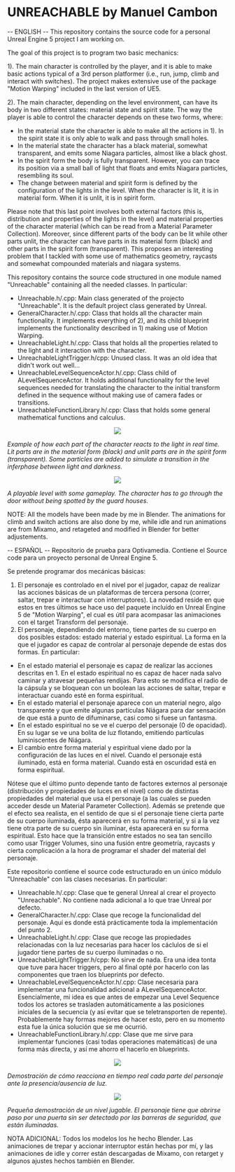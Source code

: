 # UNREACHABLE by Manuel Cambon

-- ENGLISH --
This repository contains the source code for a personal Unreal Engine 5 project I am working on. 

The goal of this project is to program two basic mechanics:

1). The main character is controlled by the player, and it is able to make basic actions typical of a 3rd person platformer (i.e., run, jump, climb and interact with switches). The project makes extensive use of the package "Motion Warping" included in the last version of UE5. 

2). The main character, depending on the level environment, can have its body in two different states: material state and spirit state. The way the player is able to control the character depends on these two forms, where:

- In the material state the character is able to make all the actions in 1). In the spirit state it is only able to walk and pass through small holes. 
- In the material state the character has a black material, somewhat transparent, and emits some Niagara particles, almost like a black ghost.
- In the spirit form the body is fully transparent. However, you can trace its position via a small ball of light that floats and emits Niagara particles, resembling its soul.
- The change between material and spirit form is defined by the configuration of the lights in the level. When the character is lit, it is in material form. When it is unlit, it is in spirit form.

Please note that this last point involves both external factors (this is, distribution and properties of the lights in the level) and material properties of the character material (which can be read from a Material Parameter Collection). Moreover, since different parts of the body can be lit while other parts unlit, the character can have parts in its material form (black) and other parts in the spirit form (transparent). This proposes an interesting problem that I tackled with some use of mathematics geometry, raycasts and somewhat compounded materials and niagara systems.   

This repository contains the source code structured in one module named "Unreachable" containing all the needed classes. In particular:

- Unreachable.h/.cpp: Main class generated of the projecto "Unreachable". It is the default project class generated by Unreal.
- GeneralCharacter.h/.cpp: Class that holds all the character main functionality. It implements everything of 2), and its child blueprint implements the functionality described in 1) making use of Motion Warping. 
- UnreachableLight.h/.cpp: Class that holds all the properties related to the light and it interaction with the character.
- UnreachableLightTrigger.h/cpp: Unused class. It was an old idea that didn't work out well... 
- UnreachableLevelSequenceActor.h/.cpp: Class child of ALevelSequenceActor. It holds additional functionality for the level sequences needed for translating the character to the initial transform defined in the sequence without making use of camera fades or transitions. 
- UnreachableFunctionLibrary.h/.cpp: Class that holds some general mathematical functions and calculus. 

<p align="center">
  <img src="Unreachable_Gif2.gif">
</p>

<i>Example of how each part of the character reacts to the light in real time. Lit parts are in the material form (black) and unlit parts are in the spirit form (transparent). Some particles are added to simulate a transition in the inferphase between light and darkness.</i>

<p align="center">
  <img src="Unreachable_Gif1.gif">
</p>

<i>A playable level with some gameplay. The character has to go through the door without being spotted by the guard houses.</i>
  
NOTE: All the models have been made by me in Blender. The animations for climb and switch actions are also done by me, while idle and run animations are from Mixamo, and retageted and modified in Blender for better adjustements.

-- ESPAÑOL --
Repositorio de prueba para Optivamedia. Contiene el Source code para un proyecto personal de Unreal Engine 5.

Se pretende programar dos mecánicas básicas:
1. El personaje es controlado en el nivel por el jugador, capaz de realizar las acciones básicas de un plataformas de tercera persona (correr, saltar, trepar e interactuar con interruptores). La novedad reside en que estos en tres últimos se hace uso del paquete incluído en Unreal Engine 5 de "Motion Warping", el cual es útil para acompasar las animaciones con el target Transform del personaje.   
2. El personaje, dependiendo del entorno, tiene partes de su cuerpo en dos posibles estados: estado material y estado espiritual. La forma en la que el jugador es capaz de controlar al personaje depende de estas dos formas. En particular:

- En el estado material el personaje es capaz de realizar las acciones descritas en 1. En el estado espiritual no es capaz de hacer nada salvo caminar y atravesar pequeñas rendijas. Para esto se modifica el radio de la cápsula y se bloquean con un boolean las acciones de saltar, trepar e interactuar cuando esté en forma espiritual.
- En el estado material el personaje aparece con un material negro, algo transparente y que emite algunas partículas Niágara para dar sensación de que está a punto de difuminarse, casi como si fuese un fantasma.
- En el estado espiritual no se ve el cuerpo del personaje (0 de opacidad). En su lugar se ve una bolita de luz flotando, emitiendo partículas luminiscentes de Niágara.
- El cambio entre forma material y espiritual viene dado por la configuración de las luces en el nivel. Cuando el personaje está iluminado, está en forma material. Cuando está en oscuridad está en forma espiritual. 

Nótese que el último punto depende tanto de factores externos al personaje (distribución y propiedades de luces en el nivel) como de distintas propiedades del material que usa el personaje (a las cuales se pueden acceder desde un Material Parameter Collection). Además se pretende que el efecto sea realista, en el sentido de que si el personaje tiene cierta parte de su cuerpo iluminada, ésta aparecerá en su forma material, y si a la vez tiene otra parte de su cuerpo sin iluminar, ésta aparecerá en su forma espiritual. Esto hace que la transición entre estados no sea tan sencillo como usar Trigger Volumes, sino una fusión entre geometría, raycasts y cierta complicación a la hora de programar el shader del material del personaje.

Este repositorio contiene el source code estructurado en un único módulo "Unreachable" con las clases necesarias. En particular:

- Unreachable.h/.cpp: Clase que te general Unreal al crear el proyecto "Unreachable". No contiene nada adicional a lo que trae Unreal por defecto.
- GeneralCharacter.h/.cpp: Clase que recoge la funcionalidad del personaje. Aquí es donde está prácticamente toda la implementación del punto 2.
- UnreachableLight.h/.cpp: Clase que recoge las propiedades relacionadas con la luz necesarias para hacer los cáclulos de si el jugador tiene partes de su cuerpo iluminadas o no. 
- UnreachableLightTrigger.h/cpp: No sirve de nada. Era una idea tonta que tuve para hacer triggers, pero al final opté por hacerlo con las componentes que traen los blueprints por defecto.
- UnreachableLevelSequenceActor.h/.cpp: Clase necesaria para implementar una funcionalidad adicional a ALevelSequenceActor. Esencialmente, mi idea es que antes de empezar una Level Sequence todos los actores se trasladen automáticamente a las posiciones iniciales de la secuencia (y así evitar que se teletransporten de repente). Probablemente hay formas mejores de hacer esto, pero en su momento esta fue la única solución que se me ocurrió.
- UnreachableFunctionLibrary.h/.cpp: Clase que me sirve para implementar funciones (casi todas operaciones matemáticas) de una forma más directa, y así me ahorro el hacerlo en blueprints.

<p align="center">
  <img src="Unreachable_Gif2.gif">
</p>

<i>Demostración de cómo reacciona en tiempo real cada parte del  personaje ante la presencia/ausencia de luz.</i>

<p align="center">
  <img src="Unreachable_Gif1.gif">
</p>

<i>Pequeña demostración de un nivel jugable. El personaje tiene que abrirse paso por una puerta sin ser detectado por las barreras de seguridad, que están iluminadas.</i>
  
NOTA ADICIONAL: Todos los modelos los he hecho Blender. Las animaciones de trepar y accionar interruptor están hechas por mí, y las animaciones de idle y correr están descargadas de Mixamo, con retarget y algunos ajustes hechos también en Blender.


